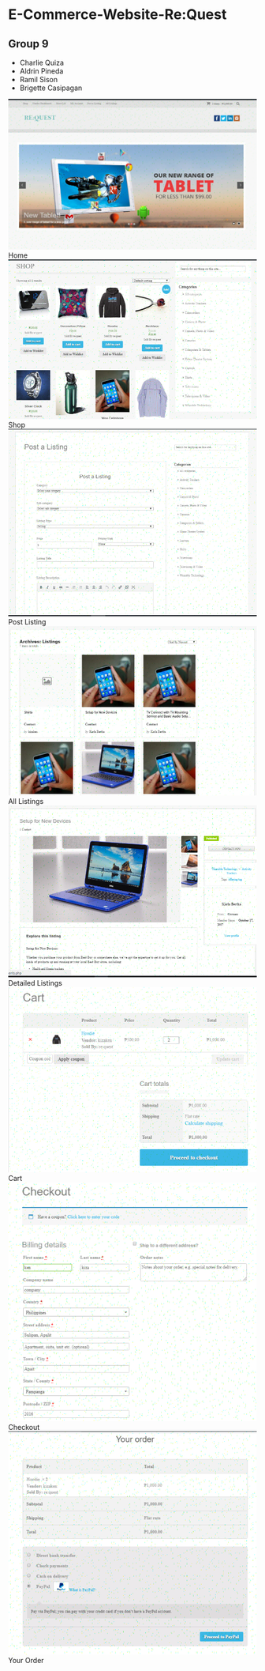 # E-Commerce-Website-Re:Quest
## Group 9
- Charlie Quiza 
- Aldrin Pineda
- Ramil Sison
- Brigette Casipagan

![alt text][img1]Home
![alt text][img2]Shop
![alt text][img3]Post Listing
![alt text][img4]All Listings
![alt text][img5]Detailed Listings
![alt text][img6]Cart
![alt text][img7]Checkout
![alt text][img8]Your Order

[img1]:https://github.com/Kizaken/Ecommerce-Website/blob/master/ReQuest%20ScreenShots/1.PNG
[img2]:https://github.com/Kizaken/Ecommerce-Website/blob/master/ReQuest%20ScreenShots/2.PNG
[img3]:https://github.com/Kizaken/Ecommerce-Website/blob/master/ReQuest%20ScreenShots/3.PNG
[img4]:https://github.com/Kizaken/Ecommerce-Website/blob/master/ReQuest%20ScreenShots/4.PNG
[img5]:https://github.com/Kizaken/Ecommerce-Website/blob/master/ReQuest%20ScreenShots/5.PNG
[img6]:https://github.com/Kizaken/Ecommerce-Website/blob/master/ReQuest%20ScreenShots/6.PNG
[img7]:https://github.com/Kizaken/Ecommerce-Website/blob/master/ReQuest%20ScreenShots/7.PNG
[img8]:https://github.com/Kizaken/Ecommerce-Website/blob/master/ReQuest%20ScreenShots/8.PNG


